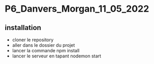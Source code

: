 # P6_Danvers_Morgan_11_05_2022

## installation
- cloner le repository
- aller dans le dossier du projet
- lancer la commande npm install
- lancer le serveur en tapant nodemon start